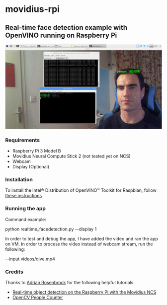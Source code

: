 # movidius-rpi

## Real-time face detection example with OpenVINO running on Raspberry Pi

![Raspberry Pi Screenshot](https://github.com/nikogamulin/movidius-rpi/blob/master/screenshots/rpi_screenshot.png?raw=true)

### Requirements
* Raspberry Pi 3 Model B
* Movidius Neural Compute Stick 2 (not tested yet on NCS)
* Webcam
* Display (Optional)

### Installation

To install the Intel® Distribution of OpenVINO™ Toolkit for Raspbian, follow [these instructions](https://software.intel.com/articles/OpenVINO-Install-RaspberryPI)

### Running the app

Command example:

python realtime_facedetection.py --display 1

In order to test and debug the app, I have added the video and ran the app on VM. In order to process the video instead of webcam stream, run the following:

--input videos/dive.mp4

### Credits

Thanks to [Adrian Rosenbrock](https://github.com/jrosebr1) for the following helpful tutorials:

* [Real-time object detection on the Raspberry Pi with the Movidius NCS](https://www.pyimagesearch.com/2018/02/19/real-time-object-detection-on-the-raspberry-pi-with-the-movidius-ncs/)
* [OpenCV People Counter](https://www.pyimagesearch.com/2018/08/13/opencv-people-counter/)
